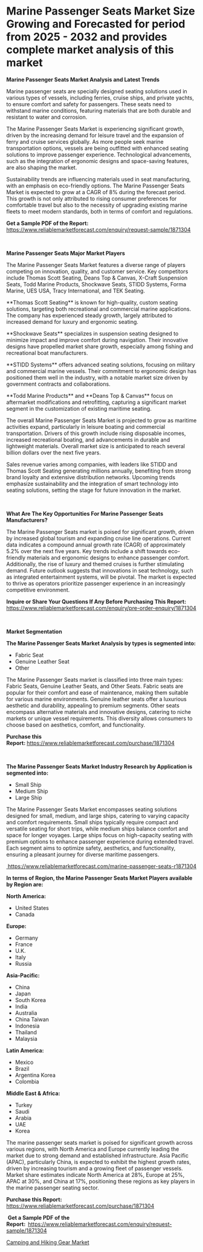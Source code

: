 <p><h1>Marine Passenger Seats Market Size Growing and Forecasted for period from 2025 - 2032 and provides complete market analysis of this market</h1></p><p><strong>Marine Passenger Seats Market Analysis and Latest Trends</strong></p>
<p><p>Marine passenger seats are specially designed seating solutions used in various types of vessels, including ferries, cruise ships, and private yachts, to ensure comfort and safety for passengers. These seats need to withstand marine conditions, featuring materials that are both durable and resistant to water and corrosion.</p><p>The Marine Passenger Seats Market is experiencing significant growth, driven by the increasing demand for leisure travel and the expansion of ferry and cruise services globally. As more people seek marine transportation options, vessels are being outfitted with enhanced seating solutions to improve passenger experience. Technological advancements, such as the integration of ergonomic designs and space-saving features, are also shaping the market. </p><p>Sustainability trends are influencing materials used in seat manufacturing, with an emphasis on eco-friendly options. The Marine Passenger Seats Market is expected to grow at a CAGR of 8% during the forecast period. This growth is not only attributed to rising consumer preferences for comfortable travel but also to the necessity of upgrading existing marine fleets to meet modern standards, both in terms of comfort and regulations.</p></p>
<p><strong>Get a Sample PDF of the Report:&nbsp;</strong> <a href="https://www.reliablemarketforecast.com/enquiry/request-sample/1871304?utm_campaign=2145&utm_medium=2&utm_source=Github&utm_content=ia&utm_term=09022025&utm_id=marine-passenger-seats">https://www.reliablemarketforecast.com/enquiry/request-sample/1871304</a></p>
<p>&nbsp;</p>
<p><strong>Marine Passenger Seats Major Market Players</strong></p>
<p><p>The Marine Passenger Seats Market features a diverse range of players competing on innovation, quality, and customer service. Key competitors include Thomas Scott Seating, Deans Top & Canvas, X-Craft Suspension Seats, Todd Marine Products, Shockwave Seats, STIDD Systems, Forma Marine, UES USA, Tracy International, and TEK Seating.</p><p>**Thomas Scott Seating** is known for high-quality, custom seating solutions, targeting both recreational and commercial marine applications. The company has experienced steady growth, largely attributed to increased demand for luxury and ergonomic seating.</p><p>**Shockwave Seats** specializes in suspension seating designed to minimize impact and improve comfort during navigation. Their innovative designs have propelled market share growth, especially among fishing and recreational boat manufacturers.</p><p>**STIDD Systems** offers advanced seating solutions, focusing on military and commercial marine vessels. Their commitment to ergonomic design has positioned them well in the industry, with a notable market size driven by government contracts and collaborations.</p><p>**Todd Marine Products** and **Deans Top & Canvas** focus on aftermarket modifications and retrofitting, capturing a significant market segment in the customization of existing maritime seating.</p><p>The overall Marine Passenger Seats Market is projected to grow as maritime activities expand, particularly in leisure boating and commercial transportation. Drivers of this growth include rising disposable incomes, increased recreational boating, and advancements in durable and lightweight materials. Overall market size is anticipated to reach several billion dollars over the next five years.</p><p>Sales revenue varies among companies, with leaders like STIDD and Thomas Scott Seating generating millions annually, benefiting from strong brand loyalty and extensive distribution networks. Upcoming trends emphasize sustainability and the integration of smart technology into seating solutions, setting the stage for future innovation in the market.</p></p>
<p>&nbsp;</p>
<p><strong>What Are The Key Opportunities For Marine Passenger Seats Manufacturers?</strong></p>
<p><p>The Marine Passenger Seats market is poised for significant growth, driven by increased global tourism and expanding cruise line operations. Current data indicates a compound annual growth rate (CAGR) of approximately 5.2% over the next five years. Key trends include a shift towards eco-friendly materials and ergonomic designs to enhance passenger comfort. Additionally, the rise of luxury and themed cruises is further stimulating demand. Future outlook suggests that innovations in seat technology, such as integrated entertainment systems, will be pivotal. The market is expected to thrive as operators prioritize passenger experience in an increasingly competitive environment.</p></p>
<p><strong>Inquire or Share Your Questions If Any Before Purchasing This Report:</strong> <a href="https://www.reliablemarketforecast.com/enquiry/pre-order-enquiry/1871304?utm_campaign=2145&utm_medium=2&utm_source=Github&utm_content=ia&utm_term=09022025&utm_id=marine-passenger-seats">https://www.reliablemarketforecast.com/enquiry/pre-order-enquiry/1871304</a></p>
<p>&nbsp;</p>
<p><strong>Market Segmentation</strong></p>
<p><strong>The Marine Passenger Seats Market Analysis by types is segmented into:</strong></p>
<p><ul><li>Fabric Seat</li><li>Genuine Leather Seat</li><li>Other</li></ul></p>
<p><p>The Marine Passenger Seats market is classified into three main types: Fabric Seats, Genuine Leather Seats, and Other Seats. Fabric seats are popular for their comfort and ease of maintenance, making them suitable for various marine environments. Genuine leather seats offer a luxurious aesthetic and durability, appealing to premium segments. Other seats encompass alternative materials and innovative designs, catering to niche markets or unique vessel requirements. This diversity allows consumers to choose based on aesthetics, comfort, and functionality.</p></p>
<p><strong>Purchase this Report:&nbsp;</strong><a href="https://www.reliablemarketforecast.com/purchase/1871304?utm_campaign=2145&utm_medium=2&utm_source=Github&utm_content=ia&utm_term=09022025&utm_id=marine-passenger-seats">https://www.reliablemarketforecast.com/purchase/1871304</a></p>
<p>&nbsp;</p>
<p><strong>The Marine Passenger Seats Market Industry Research by Application is segmented into:</strong></p>
<p><ul><li>Small Ship</li><li>Medium Ship</li><li>Large Ship</li></ul></p>
<p><p>The Marine Passenger Seats Market encompasses seating solutions designed for small, medium, and large ships, catering to varying capacity and comfort requirements. Small ships typically require compact and versatile seating for short trips, while medium ships balance comfort and space for longer voyages. Large ships focus on high-capacity seating with premium options to enhance passenger experience during extended travel. Each segment aims to optimize safety, aesthetics, and functionality, ensuring a pleasant journey for diverse maritime passengers.</p></p>
<p><a href="https://www.reliablemarketforecast.com/marine-passenger-seats-r1871304?utm_campaign=2145&utm_medium=2&utm_source=Github&utm_content=ia&utm_term=09022025&utm_id=marine-passenger-seats">&nbsp;https://www.reliablemarketforecast.com/marine-passenger-seats-r1871304</a></p>
<p><strong>In terms of Region, the Marine Passenger Seats Market Players available by Region are:</strong></p>
<p>
    <p> <strong> North America: </strong>
        <ul>
            <li>United States</li>
            <li>Canada</li>
        </ul>
        </p> 
    <p> <strong> Europe: </strong>
        <ul>
            <li>Germany</li>
            <li>France</li>
            <li>U.K.</li>
            <li>Italy</li>
            <li>Russia</li>
        </ul>
        </p> 
    <p> <strong> Asia-Pacific: </strong>
        <ul>
            <li>China</li>
            <li>Japan</li>
            <li>South Korea</li>
            <li>India</li>
            <li>Australia</li>
            <li>China Taiwan</li>
            <li>Indonesia</li>
            <li>Thailand</li>
            <li>Malaysia</li>
        </ul>
        </p> 
    <p> <strong> Latin America: </strong>
        <ul>
            <li>Mexico</li>
            <li>Brazil</li>
            <li>Argentina Korea</li>
            <li>Colombia</li>
        </ul>
        </p> 
    <p> <strong> Middle East & Africa: </strong>
        <ul>
            <li>Turkey</li>
            <li>Saudi</li>
            <li>Arabia</li>
            <li>UAE</li>
            <li>Korea</li>
        </ul>
    </p>
    </p>
<p><p>The marine passenger seats market is poised for significant growth across various regions, with North America and Europe currently leading the market due to strong demand and established infrastructure. Asia Pacific (APAC), particularly China, is expected to exhibit the highest growth rates, driven by increasing tourism and a growing fleet of passenger vessels. Market share estimates indicate North America at 28%, Europe at 25%, APAC at 30%, and China at 17%, positioning these regions as key players in the marine passenger seating sector.</p></p>
<p><strong>Purchase this Report: </strong><a href="https://www.reliablemarketforecast.com/purchase/1871304?utm_campaign=2145&utm_medium=2&utm_source=Github&utm_content=ia&utm_term=09022025&utm_id=marine-passenger-seats">https://www.reliablemarketforecast.com/purchase/1871304</a></p>
<p>&nbsp;<strong>Get a Sample PDF of the Report:&nbsp;&nbsp;</strong><a href="https://www.reliablemarketforecast.com/enquiry/request-sample/1871304?utm_campaign=2145&utm_medium=2&utm_source=Github&utm_content=ia&utm_term=09022025&utm_id=marine-passenger-seats">https://www.reliablemarketforecast.com/enquiry/request-sample/1871304</a></p>
<p><strong></strong></p>
<p><p><a href="https://github.com/FahadAhmed223/Market-Research-Report-List-1/blob/main/camping-and-hiking-gear-market.md?utm_campaign=2145&utm_medium=2&utm_source=Github&utm_content=ia&utm_term=09022025&utm_id=marine-passenger-seats">Camping and Hiking Gear Market</a></p></p>